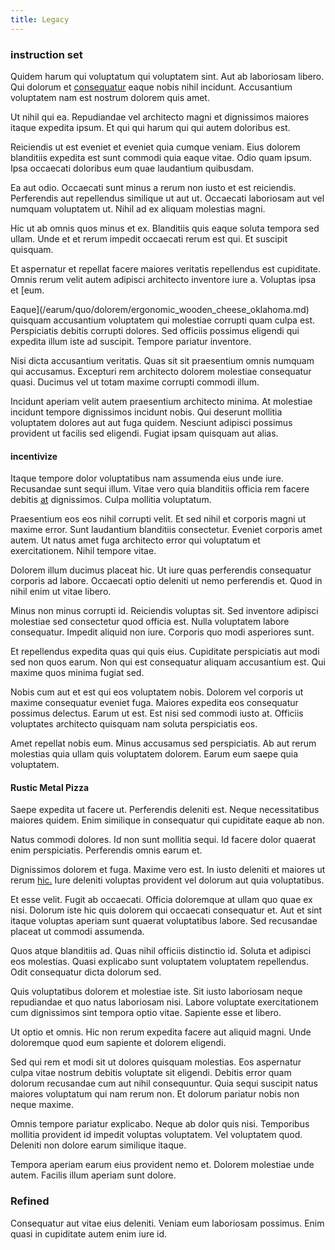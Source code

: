 ```yaml
---
title: Legacy
---
```


### instruction set

Quidem harum qui voluptatum qui voluptatem sint. Aut ab laboriosam libero. Qui dolorum et [consequatur](/eos/libero/eveniet/personal_loan_account.md) eaque nobis nihil incidunt. Accusantium voluptatem nam est nostrum dolorem quis amet.

Ut nihil qui ea. Repudiandae vel architecto magni et dignissimos maiores itaque expedita ipsum. Et qui qui harum qui qui autem doloribus est.

Reiciendis ut est eveniet et eveniet quia cumque veniam. Eius dolorem blanditiis expedita est sunt commodi quia eaque vitae. Odio quam ipsum. Ipsa occaecati doloribus eum quae laudantium quibusdam.

Ea aut odio. Occaecati sunt minus a rerum non iusto et est reiciendis. Perferendis aut repellendus similique ut aut ut. Occaecati laboriosam aut vel numquam voluptatem ut. Nihil ad ex aliquam molestias magni.

Hic ut ab omnis quos minus et ex. Blanditiis quis eaque soluta tempora sed ullam. Unde et et rerum impedit occaecati rerum est qui. Et suscipit quisquam.

Et aspernatur et repellat facere maiores veritatis repellendus est cupiditate. Omnis rerum velit autem adipisci architecto inventore iure a. Voluptas ipsa et [eum.

Eaque](/earum/quo/dolorem/ergonomic_wooden_cheese_oklahoma.md) quisquam accusantium voluptatem qui molestiae corrupti quam culpa est. Perspiciatis debitis corrupti dolores. Sed officiis possimus eligendi qui expedita illum iste ad suscipit. Tempore pariatur inventore.

Nisi dicta accusantium veritatis. Quas sit sit praesentium omnis numquam qui accusamus. Excepturi rem architecto dolorem molestiae consequatur quasi. Ducimus vel ut totam maxime corrupti commodi illum.

Incidunt aperiam velit autem praesentium architecto minima. At molestiae incidunt tempore dignissimos incidunt nobis. Qui deserunt mollitia voluptatem dolores aut aut fuga quidem. Nesciunt adipisci possimus provident ut facilis sed eligendi. Fugiat ipsam quisquam aut alias.

#### incentivize

Itaque tempore dolor voluptatibus nam assumenda eius unde iure. Recusandae sunt sequi illum. Vitae vero quia blanditiis officia rem facere debitis [at](/dolore/et/granite_generic_rubber_shirt.md) dignissimos. Culpa mollitia voluptatum.

Praesentium eos eos nihil corrupti velit. Et sed nihil et corporis magni ut maxime error. Sunt laudantium blanditiis consectetur. Eveniet corporis amet autem. Ut natus amet fuga architecto error qui voluptatum et exercitationem. Nihil tempore vitae.

Dolorem illum ducimus placeat hic. Ut iure quas perferendis consequatur corporis ad labore. Occaecati optio deleniti ut nemo perferendis et. Quod in nihil enim ut vitae libero.

Minus non minus corrupti id. Reiciendis voluptas sit. Sed inventore adipisci molestiae sed consectetur quod officia est. Nulla voluptatem labore consequatur. Impedit aliquid non iure. Corporis quo modi asperiores sunt.

Et repellendus expedita quas qui quis eius. Cupiditate perspiciatis aut modi sed non quos earum. Non qui est consequatur aliquam accusantium est. Qui maxime quos minima fugiat sed.

Nobis cum aut et est qui eos voluptatem nobis. Dolorem vel corporis ut maxime consequatur eveniet fuga. Maiores expedita eos consequatur possimus delectus. Earum ut est. Est nisi sed commodi iusto at. Officiis voluptates architecto quisquam nam soluta perspiciatis eos.

Amet repellat nobis eum. Minus accusamus sed perspiciatis. Ab aut rerum molestias quia ullam quis voluptatem dolorem. Earum eum saepe quia voluptatem.

#### Rustic Metal Pizza

Saepe expedita ut facere ut. Perferendis deleniti est. Neque necessitatibus maiores quidem. Enim similique in consequatur qui cupiditate eaque ab non.

Natus commodi dolores. Id non sunt mollitia sequi. Id facere dolor quaerat enim perspiciatis. Perferendis omnis earum et.

Dignissimos dolorem et fuga. Maxime vero est. In iusto deleniti et maiores ut rerum [hic.](/eos/est/ut/solid_state_parks_ssl.md) Iure deleniti voluptas provident vel dolorum aut quia voluptatibus.

Et esse velit. Fugit ab occaecati. Officia doloremque at ullam quo quae ex nisi. Dolorum iste hic quis dolorem qui occaecati consequatur et. Aut et sint itaque voluptas aperiam sunt quaerat voluptatibus labore. Sed recusandae placeat ut commodi assumenda.

Quos atque blanditiis ad. Quas nihil officiis distinctio id. Soluta et adipisci eos molestias. Quasi explicabo sunt voluptatem voluptatem repellendus. Odit consequatur dicta dolorum sed.

Quis voluptatibus dolorem et molestiae iste. Sit iusto laboriosam neque repudiandae et quo natus laboriosam nisi. Labore voluptate exercitationem cum dignissimos sint tempora optio vitae. Sapiente esse et libero.

Ut optio et omnis. Hic non rerum expedita facere aut aliquid magni. Unde doloremque quod eum sapiente et dolorem eligendi.

Sed qui rem et modi sit ut dolores quisquam molestias. Eos aspernatur culpa vitae nostrum debitis voluptate sit eligendi. Debitis error quam dolorum recusandae cum aut nihil consequuntur. Quia sequi suscipit natus maiores voluptatum qui nam rerum non. Et dolorum pariatur nobis non neque maxime.

Omnis tempore pariatur explicabo. Neque ab dolor quis nisi. Temporibus mollitia provident id impedit voluptas voluptatem. Vel voluptatem quod. Deleniti non dolore earum similique itaque.

Tempora aperiam earum eius provident nemo et. Dolorem molestiae unde autem. Facilis illum aperiam sunt dolore.

### Refined

Consequatur aut vitae eius deleniti. Veniam eum laboriosam possimus. Enim quasi in cupiditate autem enim iure id.
